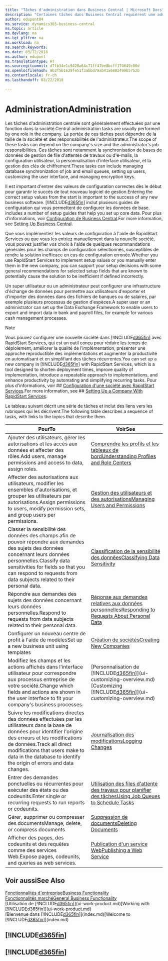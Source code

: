 ```yaml
---
title: "Tâches d'administration dans Business Central | Microsoft Docs"
description: "Certaines tâches dans Business Central requièrent une administration centrale et une configuration. Découvrez quelles sont ces tâches et ce que vous devez faire."
author: edupont04
ms.service: dynamics365-business-central
ms.topic: article
ms.devlang: na
ms.tgt_pltfrm: na
ms.workload: na
ms.search.keywords: 
ms.date: 03/12/2018
ms.author: edupont
ms.translationtype: HT
ms.sourcegitcommit: d7fb34e1c9428a64c71ff47be8bcff174649c00d
ms.openlocfilehash: 9b3f5b1639fe51f3abbd79ab41a6682499b5752b
ms.contentlocale: fr-ch
ms.lasthandoff: 03/22/2018

---
```

# <a name="administration"></a><span data-ttu-id="65a00-104">Administration</span><span class="sxs-lookup"><span data-stu-id="65a00-104">Administration</span></span>
<span data-ttu-id="65a00-105">Les tâches d'administration centrale sont généralement effectuées par une fonction dans la société.</span><span class="sxs-lookup"><span data-stu-id="65a00-105">Central administration tasks are usually performed by one role in the company.</span></span> <span data-ttu-id="65a00-106">La portée de ces tâches peut dépendre de la taille de la société et des responsabilités de l'administrateur.</span><span class="sxs-lookup"><span data-stu-id="65a00-106">The scope of these tasks can depend on the company's size and the administrator's job responsibilities.</span></span> <span data-ttu-id="65a00-107">Ces tâches sont notamment la synchronisation de bases de données de gestion de file d'attentes de travaux ou d'e-mails, la configuration utilisateur, la personnalisation d'interface utilisateur, et la gestion des clés de chiffrement.</span><span class="sxs-lookup"><span data-stu-id="65a00-107">These tasks can include managing database synchronization of job and email queues, setting up users, customizing the user interface, and managing encryption keys.</span></span>  

<span data-ttu-id="65a00-108">Il est important d'entrer des valeurs de configuration correctes dès le début pour garantir le succès de tout nouveau logiciel de gestion.</span><span class="sxs-lookup"><span data-stu-id="65a00-108">Entering the correct setup values from the start is important to the success of any new business software.</span></span> [!INCLUDE[d365fin](includes/d365fin_md.md)]<span data-ttu-id="65a00-109"> inclut plusieurs guides de configuration qui vous permettent de configurer les données de base.</span><span class="sxs-lookup"><span data-stu-id="65a00-109"> includes a number of setup guides that help you set up core data.</span></span> <span data-ttu-id="65a00-110">Pour plus d'informations, voir [Configuration de Business Central](setup.md).</span><span class="sxs-lookup"><span data-stu-id="65a00-110">For more information, see [Setting Up Business Central](setup.md).</span></span>

<span data-ttu-id="65a00-111">Que vous implémentiez les valeurs de configuration à l'aide de RapidStart Services ou que vous les entriez manuellement dans la nouvelle société, vous pouvez justifier vos choix à l'aide de quelques recommandations générales pour les champs de configuration sélectionnés, susceptibles de rendre la solution inefficace en cas de configuration erronée.</span><span class="sxs-lookup"><span data-stu-id="65a00-111">Whether you use RapidStart Services to implement setup values or you manually enter them in the new company, you can support your setup decisions with some general recommendations for selected setup fields that are known to potentially cause the solution to be inefficient if defined incorrectly.</span></span>  

<span data-ttu-id="65a00-112">Un super utilisateur ou un administrateur peut configurer une infrastructure d'échange de données pour permettre aux utilisateurs d'exporter et d'importer des données dans des fichiers de banques ou de salaires, par exemple plusieurs processus de gestion d'espèces.</span><span class="sxs-lookup"><span data-stu-id="65a00-112">A super user or an administrator can set up the Data Exchange Framework to enable users to export and import data in bank and payroll files, for example for various cash management processes.</span></span>

> [!NOTE]
> <span data-ttu-id="65a00-113">Vous pouvez configurer une nouvelle société dans [!INCLUDE[d365fin](includes/d365fin_md.md)] avec RapidStart Services, qui est un outil conçu pour réduire les temps de déploiement, améliorer la qualité de l’implémentation, présenter une approche reproductible des implémentations et augmenter la productivité en automatisant et en simplifiant des tâches récurrentes.</span><span class="sxs-lookup"><span data-stu-id="65a00-113">You can set up a new company in [!INCLUDE[d365fin](includes/d365fin_md.md)] with RapidStart Services, which is a tool designed to shorten deployment times, improve quality of implementation, introduce a repeatable approach to implementations, and enhance productivity by automating and simplifying recurring tasks.</span></span> <span data-ttu-id="65a00-114">Pour plus d'informations, voir ## [Configuration d'une société avec RapidStart Services](admin-set-up-a-company-with-rapidstart.md).</span><span class="sxs-lookup"><span data-stu-id="65a00-114">For more information, see ## [Setting Up a Company With RapidStart Services](admin-set-up-a-company-with-rapidstart.md).</span></span>

<span data-ttu-id="65a00-115">Le tableau suivant décrit une série de tâches et inclut des liens vers les rubriques qui les décrivent.</span><span class="sxs-lookup"><span data-stu-id="65a00-115">The following table describes a sequence of tasks, with links to the topics that describe them.</span></span>   

|<span data-ttu-id="65a00-116">**Pour**</span><span class="sxs-lookup"><span data-stu-id="65a00-116">**To**</span></span>|<span data-ttu-id="65a00-117">**Voir**</span><span class="sxs-lookup"><span data-stu-id="65a00-117">**See**</span></span>|  
|------------|-------------|  
|<span data-ttu-id="65a00-118">Ajouter des utilisateurs, gérer les autorisations et les accès aux données et affecter des rôles.</span><span class="sxs-lookup"><span data-stu-id="65a00-118">Add users, manage permissions and access to data, assign roles.</span></span>|[<span data-ttu-id="65a00-119">Comprendre les profils et les tableaux de bord</span><span class="sxs-lookup"><span data-stu-id="65a00-119">Understanding Profiles and Role Centers</span></span>](admin-users-profiles-roles.md)|  
|<span data-ttu-id="65a00-120">Affecter des autorisations aux utilisateurs, modifier les ensembles d'autorisations, et grouper les utilisateurs par autorisations.</span><span class="sxs-lookup"><span data-stu-id="65a00-120">Assign permissions to users, modify permission sets, and group users per permissions.</span></span>|[<span data-ttu-id="65a00-121">Gestion des utilisateurs et des autorisations</span><span class="sxs-lookup"><span data-stu-id="65a00-121">Managing Users and Permissions</span></span>](ui-how-users-permissions.md)|
|<span data-ttu-id="65a00-122">Classer la sensibilité des données des champs afin de pouvoir répondre aux demandes des sujets des données concernant leurs données personnelles.</span><span class="sxs-lookup"><span data-stu-id="65a00-122">Classify data sensitivities for fields so that you can respond to requests from data subjects related to their personal data.</span></span>|[<span data-ttu-id="65a00-123">Classification de la sensibilité des données</span><span class="sxs-lookup"><span data-stu-id="65a00-123">Classifying Data Sensitivity</span></span>](admin-classifying-data-sensitivity.md)|
|<span data-ttu-id="65a00-124">Répondre aux demandes des sujets des données concernant leurs données personnelles.</span><span class="sxs-lookup"><span data-stu-id="65a00-124">Respond to requests from data subjects related to their personal data.</span></span>|[<span data-ttu-id="65a00-125">Réponse aux demandes relatives aux données personnelles</span><span class="sxs-lookup"><span data-stu-id="65a00-125">Responding to Requests About Personal Data</span></span>](admin-responding-to-requests-about-personal-data.md)|
|<span data-ttu-id="65a00-126">Configurer un nouveau centre de profit à l'aide de modèles</span><span class="sxs-lookup"><span data-stu-id="65a00-126">Set up a new business unit using templates</span></span>|[<span data-ttu-id="65a00-127">Création de sociétés</span><span class="sxs-lookup"><span data-stu-id="65a00-127">Creating New Companies</span></span>](about-new-company.md)|
|<span data-ttu-id="65a00-128">Modifiez les champs et les actions affichés dans l'interface utilisateur pour correspondre aux processus entreprise de votre société.</span><span class="sxs-lookup"><span data-stu-id="65a00-128">Change which fields and actions are shown in the user interface to fit your company's business processes.</span></span> |<span data-ttu-id="65a00-129">[Personnalisation de [!INCLUDE[d365fin](includes/d365fin_md.md)]](ui-customizing-overview.md)</span><span class="sxs-lookup"><span data-stu-id="65a00-129">[Customizing [!INCLUDE[d365fin](includes/d365fin_md.md)]](ui-customizing-overview.md)</span></span> |
|<span data-ttu-id="65a00-130">Suivre les modifications directes des données effectuées par les utilisateurs dans la base de données pour identifier l'origine des erreurs et les modifications de données.</span><span class="sxs-lookup"><span data-stu-id="65a00-130">Track all direct modifications that users make to data in the database to identify the origin of errors and data changes.</span></span>|[<span data-ttu-id="65a00-131">Journalisation des modifications</span><span class="sxs-lookup"><span data-stu-id="65a00-131">Logging Changes</span></span>](across-log-changes.md)|  
|<span data-ttu-id="65a00-132">Entrer des demandes ponctuelles ou récurrentes pour exécuter des états ou des codeunits.</span><span class="sxs-lookup"><span data-stu-id="65a00-132">Enter single or recurring requests to run reports or codeunits.</span></span>|[<span data-ttu-id="65a00-133">Utilisation des files d'attente des travaux pour planifier des tâches</span><span class="sxs-lookup"><span data-stu-id="65a00-133">Using Job Queues to Schedule Tasks</span></span>](admin-job-queues-schedule-tasks.md)|  
|<span data-ttu-id="65a00-134">Gérer, supprimer ou compresser des documents</span><span class="sxs-lookup"><span data-stu-id="65a00-134">Manage, delete, or compress documents</span></span>|[<span data-ttu-id="65a00-135">Suppression de documents</span><span class="sxs-lookup"><span data-stu-id="65a00-135">Deleting Documents</span></span>](admin-manage-documents.md)|  
|<span data-ttu-id="65a00-136">Afficher des pages, des codeunits et des requêtes comme des services Web.</span><span class="sxs-lookup"><span data-stu-id="65a00-136">Expose pages, codeunits, and queries as web services.</span></span>|[<span data-ttu-id="65a00-137">Publication d'un service Web</span><span class="sxs-lookup"><span data-stu-id="65a00-137">Publishing a Web Service</span></span>](across-how-publish-web-service.md)|

## <a name="see-also"></a><span data-ttu-id="65a00-138">Voir aussi</span><span class="sxs-lookup"><span data-stu-id="65a00-138">See Also</span></span>
[<span data-ttu-id="65a00-139">Fonctionnalités d'entreprise</span><span class="sxs-lookup"><span data-stu-id="65a00-139">Business Functionality</span></span>](across-business-functionality.md)  
[<span data-ttu-id="65a00-140">Fonctionnalités marché</span><span class="sxs-lookup"><span data-stu-id="65a00-140">General Business Functionality</span></span>](ui-across-business-areas.md)  
<span data-ttu-id="65a00-141">[Utilisation de [!INCLUDE[d365fin](includes/d365fin_md.md)]](ui-work-product.md)</span><span class="sxs-lookup"><span data-stu-id="65a00-141">[Working with [!INCLUDE[d365fin](includes/d365fin_md.md)]](ui-work-product.md)</span></span>  
<span data-ttu-id="65a00-142">[Bienvenue dans [!INCLUDE[d365fin](includes/d365fin_md.md)]](index.md)</span><span class="sxs-lookup"><span data-stu-id="65a00-142">[Welcome to [!INCLUDE[d365fin](includes/d365fin_md.md)]](index.md)</span></span>  

## [!INCLUDE[d365fin](includes/free_trial_md.md)]  
## [!INCLUDE[d365fin](includes/training_link_md.md)]

